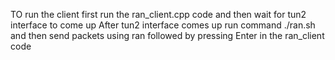 TO run the client first run the ran_client.cpp code and then wait for tun2 interface to come up 
After tun2 interface comes up run command ./ran.sh and then send packets using ran followed by pressing Enter in the ran_client code 
